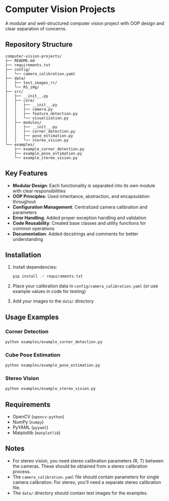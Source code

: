 # Computer Vision Projects

A modular and well-structured computer vision project with OOP design and clear separation of concerns.

## Repository Structure

```
computer-vision-projects/
├── README.md
├── requirements.txt
├── config/
│   └── camera_calibration.yaml
├── data/
│   ├── test_images_rr/
│   └── RS_img/
├── src/
│   ├── __init__.py
│   ├── core/
│   │   ├── __init__.py
│   │   ├── camera.py
│   │   ├── feature_detection.py
│   │   └── visualization.py
│   ├── modules/
│   │   ├── __init__.py
│   │   ├── corner_detection.py
│   │   ├── pose_estimation.py
│   │   └── stereo_vision.py
└── examples/
    ├── example_corner_detection.py
    ├── example_pose_estimation.py
    └── example_stereo_vision.py
```

## Key Features

- **Modular Design**: Each functionality is separated into its own module with clear responsibilities
- **OOP Principles**: Used inheritance, abstraction, and encapsulation throughout
- **Configuration Management**: Centralized camera calibration and parameters
- **Error Handling**: Added proper exception handling and validation
- **Code Reusability**: Created base classes and utility functions for common operations
- **Documentation**: Added docstrings and comments for better understanding

## Installation

1. Install dependencies:
   ```bash
   pip install -r requirements.txt
   ```

2. Place your calibration data in `config/camera_calibration.yaml` (or use example values in code for testing)

3. Add your images to the `data/` directory

## Usage Examples

### Corner Detection
```bash
python examples/example_corner_detection.py
```

### Cube Pose Estimation
```bash
python examples/example_pose_estimation.py
```

### Stereo Vision
```bash
python examples/example_stereo_vision.py
```

## Requirements

- OpenCV (`opencv-python`)
- NumPy (`numpy`)
- PyYAML (`pyyaml`)
- Matplotlib (`matplotlib`)

## Notes

- For stereo vision, you need stereo calibration parameters (R, T) between the cameras. These should be obtained from a stereo calibration process.
- The `camera_calibration.yaml` file should contain parameters for single camera calibration. For stereo, you'll need a separate stereo calibration file.
- The `data/` directory should contain test images for the examples.

